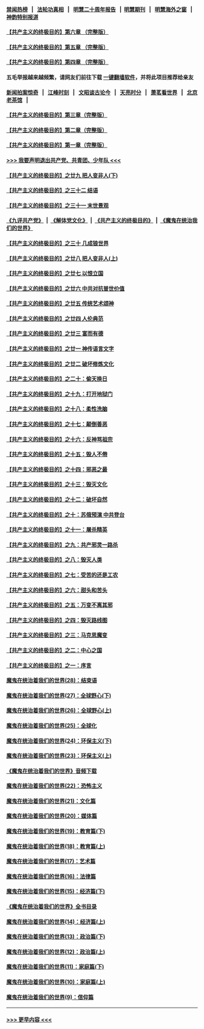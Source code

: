 #### [禁闻热榜](热点新闻.md?=0)  &nbsp;&nbsp;|&nbsp;&nbsp; [法轮功真相](https://github.com/gfw-breaker/truth/blob/master/README.md?=0) &nbsp;&nbsp;|&nbsp;&nbsp; [明慧二十周年报告](https://github.com/gfw-breaker/mh-reports/blob/master/README.md?=0) &nbsp;&nbsp;|&nbsp;&nbsp;[明慧期刊](https://github.com/gfw-breaker/mh-qikan) &nbsp;&nbsp;|&nbsp;&nbsp; [明慧海外之窗](https://github.com/gfw-breaker/mh-news/blob/master/README.md?=0) &nbsp;&nbsp;|&nbsp;&nbsp; [神韵特别报道](https://github.com/gfw-breaker/mh-news/blob/master/shenyun.md?=0)
#### [【共产主义的终极目的】第六章 （完整版）](../pages/nsc422/n11428913.md?t=03182331) 
#### [【共产主义的终极目的】第五章 （完整版）](../pages/nsc422/n11428912.md?t=03182331) 
#### [【共产主义的终极目的】第四章 （完整版）](../pages/nsc422/n11428907.md?t=03182331) 
#### 五毛举报越来越频繁，请网友们前往下载 [一键翻墙软件](https://github.com/gfw-breaker/ssr-accounts)，并将此项目推荐给亲友
#### [新闻拍案惊奇](https://github.com/gfw-breaker/banned-news/blob/master/pages/link4.md) &nbsp;&nbsp;|&nbsp;&nbsp; [江峰时刻](https://github.com/gfw-breaker/banned-news/blob/master/pages/link4.md) &nbsp;&nbsp;|&nbsp;&nbsp; [文昭谈古论今](https://github.com/gfw-breaker/banned-news/blob/master/pages/link4.md) &nbsp;&nbsp;|&nbsp;&nbsp; [天亮时分](https://github.com/gfw-breaker/banned-news/blob/master/pages/link4.md) &nbsp;&nbsp;|&nbsp;&nbsp; [萧茗看世界](https://github.com/gfw-breaker/banned-news/blob/master/pages/link4.md) &nbsp;&nbsp;|&nbsp;&nbsp; [北京老茶馆](https://github.com/gfw-breaker/banned-news/blob/master/pages/link4.md) &nbsp;&nbsp;|&nbsp;&nbsp; 
#### [【共产主义的终极目的】第三章（完整版）](../pages/nsc422/n11428848.md?t=03182331) 
#### [【共产主义的终极目的】第二章（完整版）](../pages/nsc422/n11428831.md?t=03182331) 
#### [【共产主义的终极目的】第一章（完整版）](../pages/nsc422/n11417651.md?t=03182331) 
#### [>>> 我要声明退出共产党、共青团、少年队 <<<](https://github.com/begood0513/goodnews/blob/master/quit/letter.md) 
#### [【共产主义的终极目的】之廿九 把人变非人(下)](../pages/nsc422/n11344140.md?t=03182331) 
#### [【共产主义的终极目的】之三十二 结语](../pages/nsc422/n11360535.md?t=03182331) 
#### [【共产主义的终极目的】之三十一 末世景观](../pages/nsc422/n11351129.md?t=03182331) 
#### [《九评共产党》](https://github.com/begood0513/9ping.md/blob/master/README.md) &nbsp;|&nbsp; [《解体党文化》](../../../../jtdwh.md/blob/master/README.md)  &nbsp;|&nbsp; [《共产主义的终极目的》](../../../../gczydzjmd.md/blob/master/README.md) &nbsp;|&nbsp; [《魔鬼在统治我们的世界》](../../../../mgztzwmdsj.md/blob/master/README.md) 
#### [【共产主义的终极目的】之三十 几成狼世界](../pages/nsc422/n11348280.md?t=03182331) 
#### [【共产主义的终极目的】之廿八 把人变非人(上)](../pages/nsc422/n11340492.md?t=03182331) 
#### [【共产主义的终极目的】之廿七 以恨立国](../pages/nsc422/n11336944.md?t=03182331) 
#### [【共产主义的终极目的】之廿六 中共对抗普世价值](../pages/nsc422/n11324785.md?t=03182331) 
#### [【共产主义的终极目的】之廿五 传统艺术颂神](../pages/nsc422/n11296396.md?t=03182331) 
#### [【共产主义的终极目的】之廿四 人伦典范](../pages/nsc422/n11296397.md?t=03182331) 
#### [【共产主义的终极目的】之廿三 富而有德](../pages/nsc422/n11283598.md?t=03182331) 
#### [【共产主义的终极目的】之廿一 神传语言文字](../pages/nsc422/n11263265.md?t=03182331) 
#### [【共产主义的终极目的】之廿二 破坏修炼文化](../pages/nsc422/n11245728.md?t=03182331) 
#### [【共产主义的终极目的】之二十：偷天换日](../pages/nsc422/n11238846.md?t=03182331) 
#### [【共产主义的终极目的】之十九：打开地狱门](../pages/nsc422/n11206376.md?t=03182331) 
#### [【共产主义的终极目的】之十八：柔性洗脑](../pages/nsc422/n11199994.md?t=03182331) 
#### [【共产主义的终极目的】之十七：颠倒善恶](../pages/nsc422/n11179782.md?t=03182331) 
#### [【共产主义的终极目的】之十六：反神骂祖宗](../pages/nsc422/n11166798.md?t=03182331) 
#### [【共产主义的终极目的】之十五：毁人不倦](../pages/nsc422/n11166792.md?t=03182331) 
#### [【共产主义的终极目的】之十四：邪恶之最](../pages/nsc422/n11150249.md?t=03182331) 
#### [【共产主义的终极目的】之十三：毁灭文化](../pages/nsc422/n11135227.md?t=03182331) 
#### [【共产主义的终极目的】之十二：破坏自然](../pages/nsc422/n11135214.md?t=03182331) 
#### [【共产主义的终极目的】之十：苏俄预演 中共登台](../pages/nsc422/n11118424.md?t=03182331) 
#### [【共产主义的终极目的】之十一：屠杀精英](../pages/nsc422/n11118442.md?t=03182331) 
#### [【共产主义的终极目的】之九：共产邪灵一路杀](../pages/nsc422/n11114139.md?t=03182331) 
#### [【共产主义的终极目的】之八：毁灭人类](../pages/nsc422/n11108503.md?t=03182331) 
#### [【共产主义的终极目的】之七：受苦的还是工农](../pages/nsc422/n11101809.md?t=03182331) 
#### [【共产主义的终极目的】之六：甜头和苦头](../pages/nsc422/n11096971.md?t=03182331) 
#### [【共产主义的终极目的】之五：万变不离其邪](../pages/nsc422/n11091285.md?t=03182331) 
#### [【共产主义的终极目的】之四：毁灭路线图](../pages/nsc422/n11086284.md?t=03182331) 
#### [【共产主义的终极目的】之三：马克思魔变](../pages/nsc422/n11061941.md?t=03182331) 
#### [【共产主义的终极目的】之二：中心之国](../pages/nsc422/n11047728.md?t=03182331) 
#### [【共产主义的终极目的】之一：序言](../pages/nsc422/n11086077.md?t=03182331) 
#### [魔鬼在统治着我们的世界(28)：结束语](../pages/nsc422/n10936246.md?t=03182331) 
#### [魔鬼在统治着我们的世界(27)：全球野心(下)](../pages/nsc422/n10928319.md?t=03182331) 
#### [魔鬼在统治着我们的世界(26)：全球野心(上)](../pages/nsc422/n10900318.md?t=03182331) 
#### [魔鬼在统治着我们的世界(25)：全球化](../pages/nsc422/n10788205.md?t=03182331) 
#### [魔鬼在统治着我们的世界(24)：环保主义(下)](../pages/nsc422/n10695307.md?t=03182331) 
#### [魔鬼在统治着我们的世界(23)：环保主义(上)](../pages/nsc422/n10688613.md?t=03182331) 
#### [《魔鬼在统治着我们的世界》音频下载](../pages/nsc422/n10635553.md?t=03182331) 
#### [魔鬼在统治着我们的世界(22)：恐怖主义](../pages/nsc422/n10614727.md?t=03182331) 
#### [魔鬼在统治着我们的世界(21)：文化篇](../pages/nsc422/n10597706.md?t=03182331) 
#### [魔鬼在统治着我们的世界(20)：媒体篇](../pages/nsc422/n10586579.md?t=03182331) 
#### [魔鬼在统治着我们的世界(19)：教育篇(下)](../pages/nsc422/n10564808.md?t=03182331) 
#### [魔鬼在统治着我们的世界(18)：教育篇(上)](../pages/nsc422/n10526970.md?t=03182331) 
#### [魔鬼在统治着我们的世界(17)：艺术篇](../pages/nsc422/n10499093.md?t=03182331) 
#### [魔鬼在统治着我们的世界(16)：法律篇](../pages/nsc422/n10485969.md?t=03182331) 
#### [魔鬼在统治着我们的世界(15)：经济篇(下)](../pages/nsc422/n10469975.md?t=03182331) 
#### [《魔鬼在统治着我们的世界》全书目录](../pages/nsc422/n10464261.md?t=03182331) 
#### [魔鬼在统治着我们的世界(14)：经济篇(上)](../pages/nsc422/n10457370.md?t=03182331) 
#### [魔鬼在统治着我们的世界(13)：政治篇(下)](../pages/nsc422/n10448270.md?t=03182331) 
#### [魔鬼在统治着我们的世界(12)：政治篇(上)](../pages/nsc422/n10444576.md?t=03182331) 
#### [魔鬼在统治着我们的世界(11)：家庭篇(下)](../pages/nsc422/n10440961.md?t=03182331) 
#### [魔鬼在统治着我们的世界(10)：家庭篇(上)](../pages/nsc422/n10435448.md?t=03182331) 
#### [魔鬼在统治着我们的世界(9)：信仰篇](../pages/nsc422/n10432159.md?t=03182331) 

----
#### [ >>> 更早内容 <<< ](../indexes/nsc422-earlier.md)
